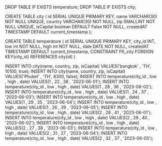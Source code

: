 DROP TABLE IF EXISTS temperature;
DROP TABLE IF EXISTS city;

CREATE TABLE city (
	id SERIAL UNIQUE PRIMARY KEY,
	name VARCHAR(30) NOT NULL UNIQUE,
	country VARCHAR(30)  NOT NULL,
	zip SMALLINT  NOT NULL UNIQUE,
	isCapital boolean DEFAULT False NOT NULL,
	createdAT TIMESTAMP DEFAULT current_timestamp
);

CREATE TABLE temperature (
	id SERIAL UNIQUE PRIMARY KEY,
	city_id INT,
	low int NOT NULL,
	high int NOT NULL,
	date DATE NOT NULL,
	createdAT TIMESTAMP DEFAULT current_timestamp,
	CONSTRAINT FK_city
		FOREIGN KEY(city_id)
		REFERENCES city(id)
)

INSERT INTO city(name, country, zip, isCapital) VALUES('bangkok' , 'TH', 10100, true); 
INSERT INTO city(name, country, zip, isCapital) VALUES('Phuket' , 'TH', 8300, false);
INSERT INTO temperature(city_id , low , high , date) VALUES(1 , 22 , 38 , '2023-06-01');
INSERT INTO temperature(city_id , low , high , date) VALUES(1 , 28 , 36 , '2023-06-02');
INSERT INTO temperature(city_id , low , high , date) VALUES(1 , 24 , 37 , '2023-06-03');
INSERT INTO temperature(city_id , low , high , date) VALUES(1 , 29 , 35 , '2023-06-04');
INSERT INTO temperature(city_id , low , high , date) VALUES(1 , 26 , 39 , '2023-06-05');
INSERT INTO temperature(city_id , low , high , date) VALUES(2 , 28 , 41 , '2023-06-01');
INSERT INTO temperature(city_id , low , high , date) VALUES(2 , 29 , 40 , '2023-06-02');
INSERT INTO temperature(city_id , low , high , date) VALUES(2 , 27 , 38 , '2023-06-03');
INSERT INTO temperature(city_id , low , high , date) VALUES(2 , 31 , 27 , '2023-06-04');
INSERT INTO temperature(city_id , low , high , date) VALUES(2 , 32 , 37 , '2023-06-05');